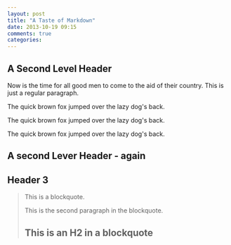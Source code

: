 ```yaml
---
layout: post
title: "A Taste of Markdown"
date: 2013-10-19 09:15
comments: true
categories: 
---
```


A Second Level Header
---------------------

Now is the time for all good men to come to
the aid of their country. This is just a
regular paragraph.

The quick brown fox jumped over the lazy dog's back.

The quick brown fox jumped over the lazy dog's back.

The quick brown fox jumped over the lazy dog's back.

A second Lever Header - again
-----------------------------

## Header 3

> This is a blockquote.
> 
> This is the second paragraph in the blockquote.
>
> ## This is an H2 in a blockquote

